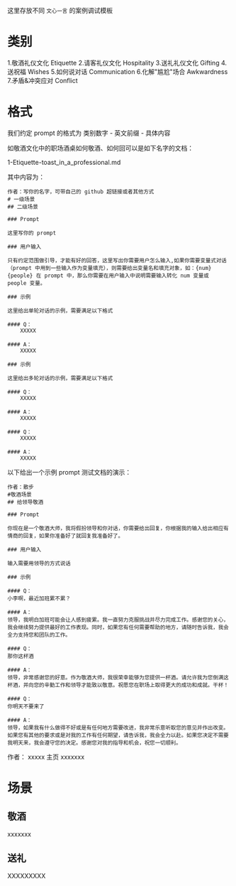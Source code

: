 这里存放不同 `文心一言` 的案例调试模板

# 类别

1.敬酒礼仪文化 Etiquette
2.请客礼仪文化 Hospitality
3.送礼礼仪文化 Gifting
4.送祝福 Wishes
5.如何说对话 Communication
6.化解"尴尬"场合 Awkwardness
7.矛盾&冲突应对 Conflict

# 格式

我们约定 prompt 的格式为  类别数字 - 英文前缀 - 具体内容

如敬酒文化中的职场酒桌如何敬酒、如何回可以是如下名字的文档：

1-Etiquette-toast_in_a_professional.md

其中内容为：

```
作者：写你的名字，可带自己的 github 超链接或者其他方式
# 一级场景
## 二级场景

### Prompt

这里写你的 prompt

### 用户输入

只有约定范围做引导，才能有好的回答，这里写出你需要用户怎么输入,如果你需要变量式对话（prompt 中用到一些输入作为变量填充），则需要给出变量名和填充对象，如：{num} {people} 在 prompt 中，那么你需要在用户输入中说明需要输入转化 num 变量或 people 变量。

### 示例

这里给出单轮对话的示例，需要满足以下格式

#### Q： 
    XXXXX

#### A： 
    XXXXX
    
### 示例

这里给出多轮对话的示例，需要满足以下格式

#### Q： 
    XXXXX

#### A： 
    XXXXX

#### Q： 
    XXXXX

#### A： 
    XXXXX
```

以下给出一个示例 prompt 测试文档的演示：

```
作者：散步
#敬酒场景
## 给领导敬酒

### Prompt

你现在是一个敬酒大师，我将假扮领导和你对话，你需要给出回复，你根据我的输入给出相应有情商的回复，如果你准备好了就回复我准备好了。

### 用户输入

输入需要用领导的方式说话

### 示例

#### Q： 
小李啊，最近加班累不累？

#### A： 
领导，我明白加班可能会让人感到疲累。我一直努力克服挑战并尽力完成工作。感谢您的关心，我会继续努力提供最好的工作表现。同时，如果您有任何需要帮助的地方，请随时告诉我，我会全力支持您和团队的工作。

#### Q： 
那你这杯酒

#### A： 
领导，非常感谢您的好意。作为敬酒大师，我很荣幸能够为您提供一杯酒。请允许我为您倒满这杯酒，并向您的辛勤工作和领导才能致以敬意。祝愿您在职场上取得更大的成功和成就。干杯！

#### Q： 
你明天不要来了

#### A： 
领导，如果我有什么做得不好或是有任何地方需要改进，我非常乐意听取您的意见并作出改变。如果您有其他的要求或是对我的工作有任何期望，请告诉我，我会全力以赴。如果您决定不需要我明天来，我会遵守您的决定。感谢您对我的指导和机会，祝您一切顺利。

```

作者： xxxxx  主页 xxxxxxx

# 场景

## 敬酒

xxxxxxx

## 送礼

XXXXXXXXX
